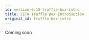```yaml
---
id: version-0.18-truffle-box-intro
title: CITA Truffle Box Introduction
original_id: truffle-box-intro
---
```


Coming soon